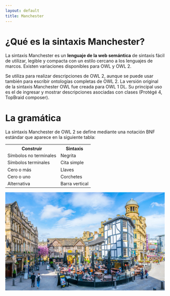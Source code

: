 ```yaml
---
layout: default
title: Manchester
---
```


<div id="contact">
  <h1 class="pageTitle">¿Qué es la sintaxis Manchester?</h1>
  <p class="intro">
  La sintaxis Manchester es un <b>lenguaje de la web semántica</b> de sintaxis fácil de utilizar, legible y compacta con un estilo cercano a los lenguajes de marcos. Existen variaciones disponibles para OWL y OWL 2.</p>
<p>
Se utiliza para realizar descripciones de OWL 2, aunque se puede usar también para escribir ontologías completas de OWL 2. La versión original de la sintaxis Manchester OWL fue creada para OWL 1 DL. 
Su principal uso es el de ingresar y mostrar descripciones asociadas con clases (Protégé 4, TopBraid composer).
<h1>La gramática</h1>
La sintaxis Manchester de OWL 2 se define mediante una notación BNF estándar que aparece en la siguiente tabla:
<table>
  <tr>
    <th>Construir</th>
    <th>Sintaxis</th>
  </tr>
  <tr>
    <td>Símbolos no terminales</td>
    <td>Negrita</td>
  </tr>
  <tr>
    <td>Símbolos terminales</td>
    <td>Cita simple</td>
  </tr>
    <tr>
    <td>Cero o más</td>
    <td>Llaves</td>
  </tr>
    <tr>
    <td>Cero o uno</td>
    <td>Corchetes</td>
  </tr>
    <tr>
    <td>Alternativa</td>
    <td>Barra vertical</td>
  </tr>
  </table>

<img src="/assets/img/manchester.jpg" style="display: block; margin-left: auto; margin-right: auto;">
</p>
